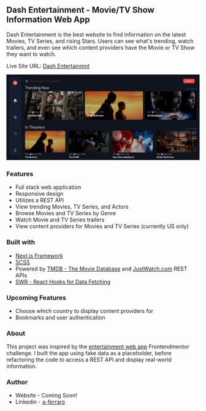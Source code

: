 ## Dash Entertainment - Movie/TV Show Information Web App

Dash Entertainment is the best website to find information on the latest Movies, TV Series, and rising Stars. Users can see what's trending, watch trailers, and even see which content providers have the Movie or TV Show they want to watch.

Live Site URL: [Dash Entertainmnt](https://dash-entertainment.vercel.app)

![screenshot](/screenshot.PNG)

### Features
- Full stack web application
- Responsive design
- Utilizes a REST API
- View trending Movies, TV Series, and Actors
- Browse Movies and TV Series by Genre
- Watch Movie and TV Series trailers
- View content providers for Movies and TV Series (currently US only)

### Built with
- [Next.js Framework](https://nextjs.org/)
- [SCSS](https://sass-lang.com/)
- Powered by [TMDB - The Movie Database](https://www.themoviedb.org/) and [JustWatch.com](https://www.justwatch.com/) REST APIs
- [SWR - React Hooks for Data Fetching](https://swr.vercel.app/)


### Upcoming Features
- Choose which country to display content providers for
- Bookmarks and user authentication


### About
This project was inspired by the [entertainment web app](https://www.frontendmentor.io/challenges/entertainment-web-app-J-UhgAW1X) Frontendmentor challenge. I built the app using fake data as a placeholder, before refactoring the code to access a REST API and display real-world information.

### Author

- Website - Coming Soon!
- Linkedin - [a-ferraro](https://www.linkedin.com/in/a-ferraro/)

